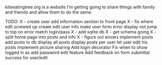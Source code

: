 kiteeatingtree.org is a website I'm getting going to share
things with family and friends and allow them to do the same.

TODO:
    X - create user
    add information section to front page
    X - fix where edit screwed up create
    edit user info
    make user form error display not jump to top on error
    match login/pass
    X - add sqlite db
    X - get schema going
    X - split home page into posts and info
    X - figure out envars
    implement posts
    add posts to db
    display all posts
    display posts per user
    let user edit his posts
    implement picture sharing
    Add login decorator
    Fix when to show logged in as
    add password edit feature
    Add feedback on form submittal success for user/edit

